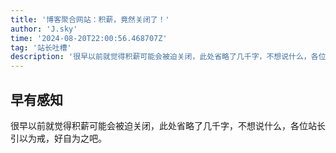 ```yaml
---
title: '博客聚合网站：积薪，竟然关闭了！'
author: 'J.sky'
time: '2024-08-20T22:00:56.468707Z'
tag: '站长吐槽'
description: '很早以前就觉得积薪可能会被迫关闭，此处省略了几千字，不想说什么，各位站长引以为戒，好自为之吧。'
---
```



## 早有感知

很早以前就觉得积薪可能会被迫关闭，此处省略了几千字，不想说什么，各位站长引以为戒，好自为之吧。